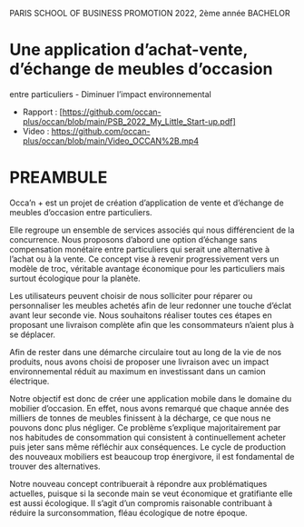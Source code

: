 PARIS SCHOOL OF BUSINESS
PROMOTION 2022, 2ème année BACHELOR


# Une application d’achat-vente, d’échange de meubles d’occasion
entre particuliers - Diminuer l’impact environnemental

  - Rapport : [https://github.com/occan-plus/occan/blob/main/PSB_2022_My_Little_Start-up.pdf]
  - Video   : https://github.com/occan-plus/occan/blob/main/Video_OCCAN%2B.mp4


# PREAMBULE

Occa’n + est un projet de création d’application de vente et d’échange de meubles d’occasion entre particuliers. 

Elle regroupe un ensemble de services associés qui nous différencient de la concurrence. Nous proposons d’abord une option d’échange sans compensation monétaire entre particuliers qui serait une alternative à l’achat ou à la vente. Ce concept vise à revenir progressivement vers un modèle de troc, véritable avantage économique pour les particuliers mais surtout écologique pour la planète. 

Les utilisateurs peuvent choisir de nous solliciter pour réparer ou personnaliser les meubles achetés afin de leur redonner une touche d’éclat avant leur seconde vie. Nous souhaitons réaliser toutes ces étapes en proposant une livraison complète afin que les consommateurs n’aient plus à se déplacer.

Afin de rester dans une démarche circulaire tout au long de la vie de nos produits, nous avons choisi de proposer une livraison avec un impact environnemental réduit au maximum en investissant dans un camion électrique.

Notre objectif est donc de créer une application mobile dans le domaine du mobilier d’occasion. En effet, nous avons remarqué que chaque année des milliers de tonnes de meubles finissent à la décharge, ce que nous ne pouvons donc plus négliger. Ce problème s’explique majoritairement par nos habitudes de consommation qui consistent à continuellement acheter puis jeter sans même réfléchir aux conséquences. Le cycle de production des nouveaux mobiliers est beaucoup trop énergivore, il est fondamental de trouver des alternatives.

Notre nouveau concept contribuerait à répondre aux problématiques actuelles, puisque si la seconde main se veut économique et gratifiante elle est aussi écologique. Il s’agit d’un compromis raisonable contribuant à réduire la surconsommation, fléau écologique de notre époque.
